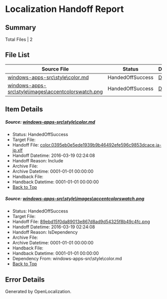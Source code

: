 # <a name='report-top'></a> Localization Handoff Report

## Summary
 Total Files | 2

## File List
 Source File | Status | Details 
 ----------- | ------ | ------- 
 [windows-apps-src\style\color.md](https://github.com/Microsoft/windows-apps/blob/c1afb75234783c9892da609ec6c1c9b99eaf5d3b/windows-apps-src/style/color.md) | HandedOffSuccess | [Details](#4959b5d380d820ea2a28f13d7cdf13caa50e14183412)
 [windows-apps-src\style\images\accentcolorswatch.png](https://github.com/Microsoft/windows-apps/blob/c1afb75234783c9892da609ec6c1c9b99eaf5d3b/windows-apps-src/style/images/accentcolorswatch.png) | HandedOffSuccess | [Details](#89ebd15f0da89013e867d8ad9d54325f8b49c4fc3414)

## Item Details
##### <a name='4959b5d380d820ea2a28f13d7cdf13caa50e14183412'></a> Source: [windows-apps-src\style\color.md](https://github.com/Microsoft/windows-apps/blob/c1afb75234783c9892da609ec6c1c9b99eaf5d3b/windows-apps-src/style/color.md)
* Status: HandedOffSuccess
* Target File: 
* Handoff File: [color.0395eb0e5ede1939b9b46492efe596c9853dcace.ja-jp.xlf](https://github.com/Microsoft/WDG.handoff/blob/f4cf1011abd9ca29c8004a91a53e69b0db676c6d/ol-handoff/Microsoft/windows-apps.ja-jp/master/color.0395eb0e5ede1939b9b46492efe596c9853dcace.ja-jp.xlf)
* Handoff Datetime: 2016-03-19 02:24:08
* Handoff Reason: Include
* Archive File: 
* Archive Datetime: 0001-01-01 00:00:00
* Handback File: 
* Handback Datetime: 0001-01-01 00:00:00
* [Back to Top](#report-top)

##### <a name='89ebd15f0da89013e867d8ad9d54325f8b49c4fc3414'></a> Source: [windows-apps-src\style\images\accentcolorswatch.png](https://github.com/Microsoft/windows-apps/blob/c1afb75234783c9892da609ec6c1c9b99eaf5d3b/windows-apps-src/style/images/accentcolorswatch.png)
* Status: HandedOffSuccess
* Target File: 
* Handoff File: [89ebd15f0da89013e867d8ad9d54325f8b49c4fc.png](https://github.com/Microsoft/WDG.handoff/blob/f4cf1011abd9ca29c8004a91a53e69b0db676c6d/ol-handoff/Microsoft/windows-apps.ja-jp/master/89ebd15f0da89013e867d8ad9d54325f8b49c4fc.png)
* Handoff Datetime: 2016-03-19 02:24:08
* Handoff Reason: IsDependency
* Archive File: 
* Archive Datetime: 0001-01-01 00:00:00
* Handback File: 
* Handback Datetime: 0001-01-01 00:00:00
* Dependency From: windows-apps-src\style\color.md
* [Back to Top](#report-top)


## Error Details

Generated by OpenLocalization.

